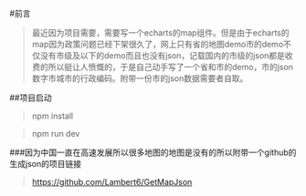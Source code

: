 #前言
>最近因为项目需要，需要写一个echarts的map组件。但是由于echarts的map因为政策问题已经下架很久了，网上只有省的地图demo市的demo不仅没有市级及以下的demo而且也没有json，记载国内的市级的json都是收费的所以挺让人愤慨的，于是自己动手写了一个省和市的demo，市的json数字市城市的行政编码。附带一份市的json数据需要者自取。


##项目启动


>npm install


>npm run dev


###因为中国一直在高速发展所以很多地图的地图是没有的所以附带一个github的生成json的项目链接
>https://github.com/Lambert6/GetMapJson